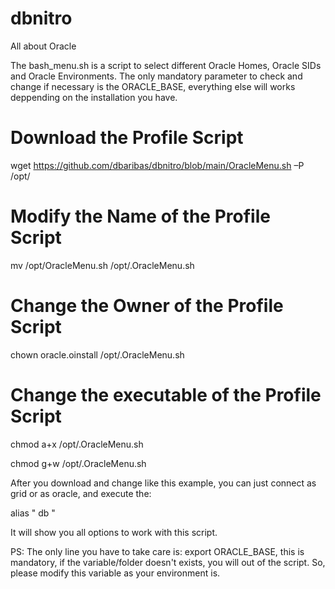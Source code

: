 # dbnitro
All about Oracle

The bash_menu.sh is a script to select different Oracle Homes, Oracle SIDs and Oracle Environments.
The only mandatory parameter to check and change if necessary is the ORACLE_BASE, everything else will works deppending on the installation you have.

# Download the Profile Script

wget https://github.com/dbaribas/dbnitro/blob/main/OracleMenu.sh –P /opt/

# Modify the Name of the Profile Script

mv /opt/OracleMenu.sh /opt/.OracleMenu.sh

# Change the Owner of the Profile Script

chown oracle.oinstall /opt/.OracleMenu.sh

# Change the executable of the Profile Script

chmod a+x /opt/.OracleMenu.sh

chmod g+w /opt/.OracleMenu.sh

After you download and change like this example, you can just connect as grid or as oracle, and execute the:

alias " db "

It will show you all options to work with this script.

PS: The only line you have to take care is: export ORACLE_BASE, this is mandatory, if the variable/folder doesn't exists, you will out of the script.
So, please modify this variable as your environment is.
